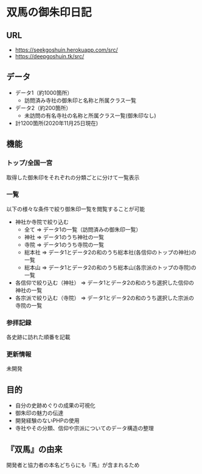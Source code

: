 
# 双馬の御朱印日記

## URL
+ https://seekgoshuin.herokuapp.com/src/
+ https://deepgoshuin.tk/src/

## データ
+ データ1（約1000箇所）
  + 訪問済み寺社の御朱印と名称と所属クラス一覧　
+ データ2（約200箇所）
  + 未訪問の有名寺社の名称と所属クラス一覧(御朱印なし)　
+ 計1200箇所(2020年11月25日現在)

## 機能

### トップ/全国一宮
取得した御朱印をそれぞれの分類ごとに分けて一覧表示

### 一覧
以下の様々な条件で絞り御朱印一覧を閲覧することが可能
+ 神社か寺院で絞り込む
  + 全て => データ1の一覧（訪問済みの御朱印一覧）
  + 神社 => データ1のうち神社の一覧
  + 寺院 => データ1のうち寺院の一覧
  + 総本社 => データ1とデータ2の和のうち総本社(各信仰のトップの神社)の一覧
  + 総本山 => データ1とデータ2の和のうち総本山(各宗派のトップの寺院)の一覧
+ 各信仰で絞り込む（神社） => データ1とデータ2の和のうち選択した信仰の神社の一覧
+ 各宗派で絞り込む（寺院） => データ1とデータ2の和のうち選択した宗派の寺院の一覧

### 参拝記録
各史跡に訪れた順番を記載

### 更新情報
未開発

## 目的
+ 自分の史跡めぐりの成果の可視化
+ 御朱印の魅力の伝達
+ 開発経験のないPHPの使用
+ 寺社やその分類、信仰や宗派についてのデータ構造の整理

## 『双馬』の由来
開発者と協力者の本名どちらにも『馬』が含まれるため
